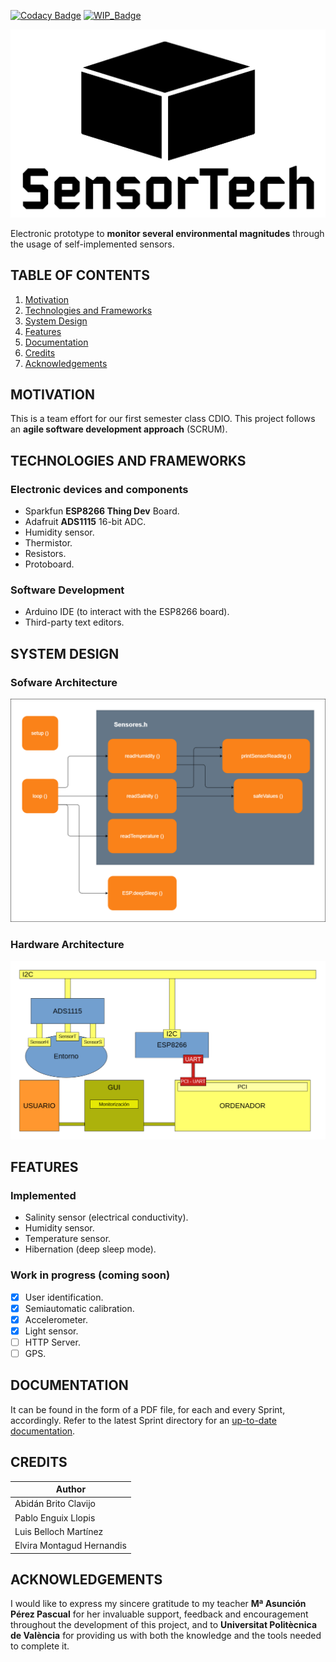 [![Codacy Badge](https://api.codacy.com/project/badge/Grade/4cbd2f2216e94ec8a36303c0920299aa)](https://www.codacy.com/manual/abidanBrito/CDIO_Agriculture_Sensors?utm_source=github.com&amp;utm_medium=referral&amp;utm_content=abidanBrito/CDIO_Agriculture_Sensors&amp;utm_campaign=Badge_Grade)
[![WIP_Badge](https://img.shields.io/badge/status-work_in_progress-orange.svg)](https://img.shields.io/badge/status-Work_In_Progress-orange.svg)

![Project_Logo](/Sprint2/img/projectLogo_v2.png)

Electronic prototype to **monitor several environmental magnitudes** through the usage of self-implemented sensors.

## TABLE OF CONTENTS
1.  [Motivation](#motivation)
2.  [Technologies and Frameworks](#technologies-and-frameworks)
3.  [System Design](#system-design)
4.  [Features](#features)
5.  [Documentation](#documentation)
6.  [Credits](#credits)
7.  [Acknowledgements](#acknowledgements)

## MOTIVATION
This is a team effort for our first semester class CDIO. This project follows an **agile software development approach** (SCRUM).

## TECHNOLOGIES AND FRAMEWORKS
### Electronic devices and components
*   Sparkfun **ESP8266 Thing Dev** Board.
*   Adafruit **ADS1115** 16-bit ADC.
*   Humidity sensor.
*   Thermistor.
*   Resistors.
*   Protoboard.

### Software Development 
*   Arduino IDE (to interact with the ESP8266 board). 
*   Third-party text editors.

## SYSTEM DESIGN
### Sofware Architecture
![Software Architecture Diagram](/Sprint2/img/softwareArchitecture.png)

### Hardware Architecture
![Hardware Architecture Diagram](Sprint2/img/hardwareArchitecture.png)

## FEATURES
### Implemented 
*   Salinity sensor (electrical conductivity).
*   Humidity sensor.
*   Temperature sensor.
*   Hibernation (deep sleep mode).

### Work in progress (coming soon)
*   [x] User identification.
*   [x] Semiautomatic calibration.
*   [x] Accelerometer.
*   [x] Light sensor.
*   [ ] HTTP Server.
*   [ ] GPS.

## DOCUMENTATION
It can be found in the form of a PDF file, for each and every Sprint, accordingly. Refer to the latest Sprint directory for an [up-to-date documentation](Sprint2/Sprint2_Documentación.pdf).

## CREDITS
| Author                    |
|---------------------------| 
| Abidán Brito Clavijo      |
| Pablo Enguix Llopis       |
| Luis Belloch Martínez     |
| Elvira Montagud Hernandis |

## ACKNOWLEDGEMENTS
I would like to express my sincere gratitude to my teacher **Mª Asunción Pérez Pascual** for her invaluable support, feedback and encouragement throughout the development of this project, and to **Universitat Politècnica de València** for providing us with both the knowledge and the tools needed to complete it.
